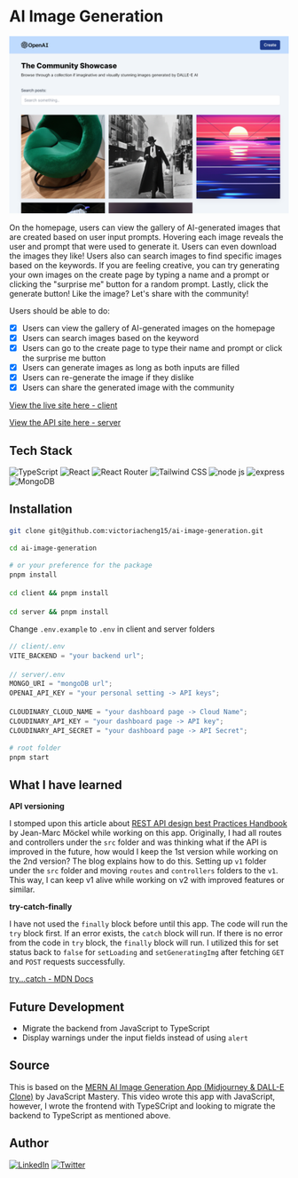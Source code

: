 # AI Image Generation

![home page of ai image generation](./ai-image-generation.png)

On the homepage, users can view the gallery of AI-generated images that are created based on user input prompts. Hovering each image reveals the user and prompt that were used to generate it. Users can even download the images they like! Users also can search images to find specific images based on the keywords. If you are feeling creative, you can try generating your own images on the create page by typing a name and a prompt or clicking the "surprise me" button for a random prompt. Lastly, click the generate button! Like the image? Let's share with the community!

Users should be able to do:

- [x] Users can view the gallery of AI-generated images on the homepage
- [x] Users can search images based on the keyword
- [x] Users can go to the create page to type their name and prompt or click the surprise me button
- [x] Users can generate images as long as both inputs are filled
- [x] Users can re-generate the image if they dislike
- [x] Users can share the generated image with the community

[View the live site here - client](https://ai-image-generation-sandy.vercel.app/)

[View the API site here - server](https://ai-image-generation-ixl2.onrender.com/api/v1/posts)

## Tech Stack

![TypeScript](https://img.shields.io/badge/TypeScript-3178C6.svg?style=for-the-badge&logo=TypeScript&logoColor=white) ![React](https://img.shields.io/badge/React-61DAFB.svg?style=for-the-badge&logo=React&logoColor=black) ![React Router](https://img.shields.io/badge/React%20Router-CA4245.svg?style=for-the-badge&logo=React-Router&logoColor=white) ![Tailwind CSS](https://img.shields.io/badge/Tailwind%20CSS-06B6D4.svg?style=for-the-badge&logo=Tailwind-CSS&logoColor=white) ![node js](https://img.shields.io/badge/Node.js-339933.svg?style=for-the-badge&logo=nodedotjs&logoColor=white) ![express](https://img.shields.io/badge/Express-000000.svg?style=for-the-badge&logo=Express&logoColor=white) ![MongoDB](https://img.shields.io/badge/MongoDB-47A248.svg?style=for-the-badge&logo=MongoDB&logoColor=white)

## Installation

```bash
git clone git@github.com:victoriacheng15/ai-image-generation.git
```

```bash
cd ai-image-generation
```

```bash
# or your preference for the package
pnpm install

cd client && pnpm install

cd server && pnpm install
```

Change `.env.example` to `.env` in client and server folders

```js
// client/.env
VITE_BACKEND = "your backend url";

// server/.env
MONGO_URI = "mongoDB url";
OPENAI_API_KEY = "your personal setting -> API keys";

CLOUDINARY_CLOUD_NAME = "your dashboard page -> Cloud Name";
CLOUDINARY_API_KEY = "your dashboard page -> API key";
CLOUDINARY_API_SECRET = "your dashboard page -> API Secret";
```

```bash
# root folder
pnpm start
```

## What I have learned

**API versioning**

I stomped upon this article about [REST API design best Practices Handbook](https://www.freecodecamp.org/news/rest-api-design-best-practices-build-a-rest-api/) by Jean-Marc Möckel while working on this app. Originally, I had all routes and controllers under the `src` folder and was thinking what if the API is improved in the future, how would I keep the 1st version while working on the 2nd version? The blog explains how to do this. Setting up `v1` folder under the `src` folder and moving `routes` and `controllers` folders to the `v1`. This way, I can keep v1 alive while working on v2 with improved features or similar.

**try-catch-finally**

I have not used the `finally` block before until this app. The code will run the `try` block first. If an error exists, the `catch` block will run. If there is no error from the code in `try` block, the `finally` block will run. I utilized this for set status back to `false` for `setLoading` and `setGeneratingImg` after fetching `GET` and `POST` requests successfully.

[try...catch - MDN Docs](https://developer.mozilla.org/en-US/docs/Web/JavaScript/Reference/Statements/try...catch)

## Future Development

- Migrate the backend from JavaScript to TypeScript
- Display warnings under the input fields instead of using `alert`

## Source

This is based on the [MERN AI Image Generation App (Midjourney & DALL-E Clone)](https://www.youtube.com/watch?v=EyIvuigqDoA&t=5202s) by JavaScript Mastery. This video wrote this app with JavaScript, however, I wrote the frontend with TypeSCript and looking to migrate the backend to TypeScript as mentioned above.

## Author

[![LinkedIn](https://img.shields.io/badge/LinkedIn-0A66C2.svg?style=for-the-badge&logo=LinkedIn&logoColor=white)](https://www.linkedin.com/in/victoriacheng15/) [![Twitter](https://img.shields.io/badge/Twitter-1DA1F2.svg?style=for-the-badge&logo=Twitter&logoColor=white)](https://twitter.com/viktoriacheng15)
